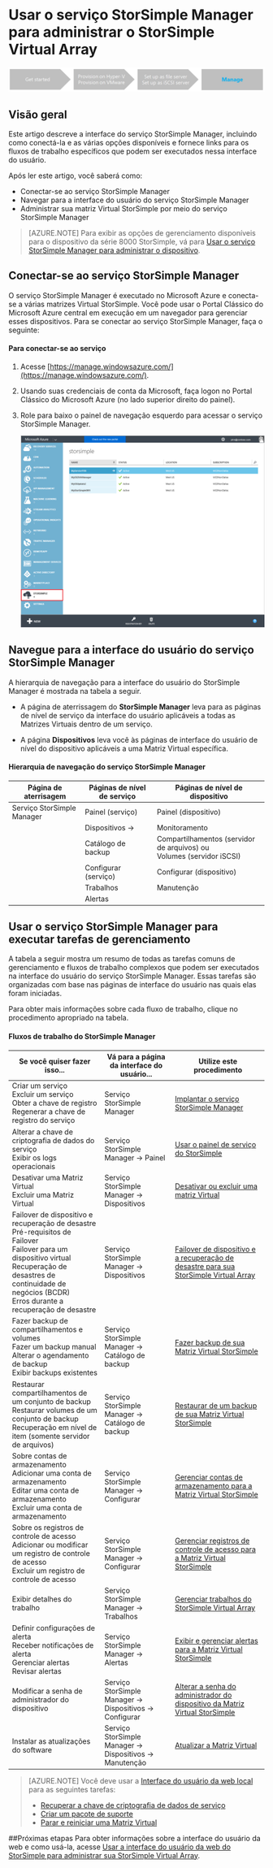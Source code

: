 <properties 
   pageTitle="Administração da Matriz Virtual do StorSimple Manager | Microsoft Azure"
   description="Saiba como gerenciar sua Matriz Virtual do StorSimple local usando o serviço StorSimple Manager no portal clássico do Azure."
   services="storsimple"
   documentationCenter=""
   authors="alkohli"
   manager="carmonm"
   editor="" />
<tags 
   ms.service="storsimple"
   ms.devlang="na"
   ms.topic="article"
   ms.tgt_pltfrm="na"
   ms.workload="na"
   ms.date="06/17/2016"
   ms.author="alkohli" />

# Usar o serviço StorSimple Manager para administrar o StorSimple Virtual Array

![fluxo do processo de instalação](./media/storsimple-ova-manager-service-administration/manage4.png)

## Visão geral

Este artigo descreve a interface do serviço StorSimple Manager, incluindo como conectá-la e as várias opções disponíveis e fornece links para os fluxos de trabalho específicos que podem ser executados nessa interface do usuário.

Após ler este artigo, você saberá como:

- Conectar-se ao serviço StorSimple Manager
- Navegar para a interface do usuário do serviço StorSimple Manager
- Administrar sua matriz Virtual StorSimple por meio do serviço StorSimple Manager

> [AZURE.NOTE] Para exibir as opções de gerenciamento disponíveis para o dispositivo da série 8000 StorSimple, vá para [Usar o serviço StorSimple Manager para administrar o dispositivo](storsimple-manager-service-administration.md).

## Conectar-se ao serviço StorSimple Manager

O serviço StorSimple Manager é executado no Microsoft Azure e conecta-se a várias matrizes Virtual StorSimple. Você pode usar o Portal Clássico do Microsoft Azure central em execução em um navegador para gerenciar esses dispositivos. Para se conectar ao serviço StorSimple Manager, faça o seguinte:

#### Para conectar-se ao serviço

1. Acesse [https://manage.windowsazure.com/](https://manage.windowsazure.com/).

2. Usando suas credenciais de conta da Microsoft, faça logon no Portal Clássico do Microsoft Azure (no lado superior direito do painel).

3. Role para baixo o painel de navegação esquerdo para acessar o serviço StorSimple Manager.

    ![role até o serviço](./media/storsimple-ova-manager-service-administration/admin-scroll.png)

## Navegue para a interface do usuário do serviço StorSimple Manager

A hierarquia de navegação para a interface do usuário do StorSimple Manager é mostrada na tabela a seguir.

- A página de aterrissagem do **StorSimple Manager** leva para as páginas de nível de serviço da interface do usuário aplicáveis a todas as Matrizes Virtuais dentro de um serviço.

- A página **Dispositivos** leva você às páginas de interface do usuário de nível do dispositivo aplicáveis a uma Matriz Virtual específica.

#### Hierarquia de navegação do serviço StorSimple Manager

|Página de aterrisagem|Páginas de nível de serviço|Páginas de nível de dispositivo|
|---|---|---|
|Serviço StorSimple Manager|Painel (serviço)|Painel (dispositivo)|
||Dispositivos →|Monitoramento|
||Catálogo de backup|Compartilhamentos (servidor de arquivos) ou </br>Volumes (servidor iSCSI)|
||Configurar (serviço)|Configurar (dispositivo)|
||Trabalhos|Manutenção|
||Alertas|

## Usar o serviço StorSimple Manager para executar tarefas de gerenciamento

A tabela a seguir mostra um resumo de todas as tarefas comuns de gerenciamento e fluxos de trabalho complexos que podem ser executados na interface do usuário do serviço StorSimple Manager. Essas tarefas são organizadas com base nas páginas de interface do usuário nas quais elas foram iniciadas.

Para obter mais informações sobre cada fluxo de trabalho, clique no procedimento apropriado na tabela.

#### Fluxos de trabalho do StorSimple Manager

|Se você quiser fazer isso...|Vá para a página da interface do usuário...|Utilize este procedimento|
|---|---|---|
|Criar um serviço</br>Excluir um serviço</br>Obter a chave de registro</br>Regenerar a chave de registro do serviço|Serviço StorSimple Manager|[Implantar o serviço StorSimple Manager](storsimple-ova-manage-service.md)|
|Alterar a chave de criptografia de dados do serviço</br>Exibir os logs operacionais|Serviço StorSimple Manager → Painel|[Usar o painel de serviço do StorSimple](storsimple-ova-service-dashboard.md)|
|Desativar uma Matriz Virtual</br>Excluir uma Matriz Virtual|Serviço StorSimple Manager → Dispositivos|[Desativar ou excluir uma matriz Virtual](storsimple-ova-deactivate-and-delete-device.md)|
|Failover de dispositivo e recuperação de desastre</br>Pré-requisitos de Failover</br>Failover para um dispositivo virtual</br>Recuperação de desastres de continuidade de negócios (BCDR)</br>Erros durante a recuperação de desastre|Serviço StorSimple Manager → Dispositivos|[Failover de dispositivo e a recuperação de desastre para sua StorSimple Virtual Array](storsimple-ova-failover-dr.md)|
|Fazer backup de compartilhamentos e volumes</br>Fazer um backup manual</br>Alterar o agendamento de backup</br>Exibir backups existentes|Serviço StorSimple Manager → Catálogo de backup|[Fazer backup de sua Matriz Virtual StorSimple](storsimple-ova-backup.md)|
|Restaurar compartilhamentos de um conjunto de backup</br>Restaurar volumes de um conjunto de backup</br>Recuperação em nível de item (somente servidor de arquivos)|Serviço StorSimple Manager → Catálogo de backup|[Restaurar de um backup de sua Matriz Virtual StorSimple](storsimple-ova-restore.md)|
|Sobre contas de armazenamento</br>Adicionar uma conta de armazenamento</br>Editar uma conta de armazenamento</br>Excluir uma conta de armazenamento|Serviço StorSimple Manager → Configurar|[Gerenciar contas de armazenamento para a Matriz Virtual StorSimple](storsimple-ova-manage-storage-accounts.md)|
|Sobre os registros de controle de acesso</br>Adicionar ou modificar um registro de controle de acesso </br>Excluir um registro de controle de acesso|Serviço StorSimple Manager → Configurar|[Gerenciar registros de controle de acesso para a Matriz Virtual StorSimple](storsimple-ova-manage-acrs.md)|
|Exibir detalhes do trabalho|Serviço StorSimple Manager → Trabalhos| [Gerenciar trabalhos do StorSimple Virtual Array](storsimple-ova-manage-jobs.md)|
|Definir configurações de alerta</br>Receber notificações de alerta</br>Gerenciar alertas</br>Revisar alertas|Serviço StorSimple Manager → Alertas|[Exibir e gerenciar alertas para a Matriz Virtual StorSimple](storsimple-ova-manage-alerts.md)|
|Modificar a senha de administrador do dispositivo|Serviço StorSimple Manager → Dispositivos → Configurar|[Alterar a senha do administrador do dispositivo da Matriz Virtual StorSimple](storsimple-ova-change-device-admin-password.md)|
|Instalar as atualizações do software|Serviço StorSimple Manager → Dispositivos → Manutenção|[Atualizar a Matriz Virtual](storsimple-ova-update.md)|

>[AZURE.NOTE] Você deve usar a [Interface do usuário da web local](storsimple-ova-web-ui-admin.md) para as seguintes tarefas:
>
>- [Recuperar a chave de criptografia de dados de serviço](storsimple-ova-web-ui-admin.md#get-the-service-data-encryption-key)
>- [Criar um pacote de suporte](storsimple-ova-web-ui-admin.md#generate-a-log-package)
>- [Parar e reiniciar uma Matriz Virtual](storsimple-ova-web-ui-admin.md#shut-down-and-restart-your-device)

##Próximas etapas
Para obter informações sobre a interface do usuário da web e como usá-la, acesse [Usar a interface do usuário da web do StorSimple para administrar sua StorSimple Virtual Array](storsimple-ova-web-ui-admin.md).

<!---HONumber=AcomDC_0622_2016-->